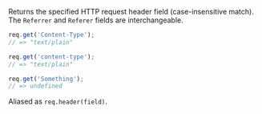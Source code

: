 Returns the specified HTTP request header field (case-insensitive match).
The `Referrer` and `Referer` fields are interchangeable.

```js
req.get('Content-Type');
// => "text/plain"

req.get('content-type');
// => "text/plain"

req.get('Something');
// => undefined
```

Aliased as `req.header(field)`.
